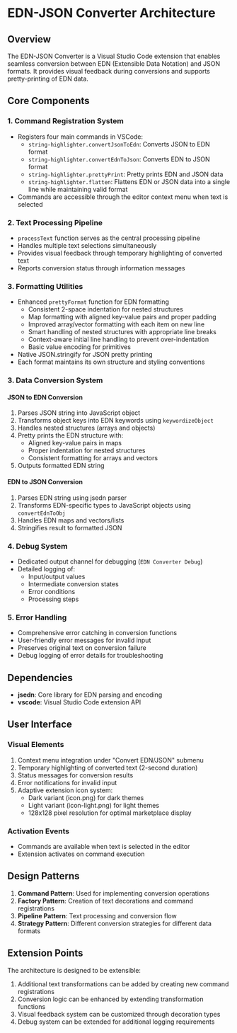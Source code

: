 # EDN-JSON Converter Architecture

## Overview

The EDN-JSON Converter is a Visual Studio Code extension that enables seamless conversion between EDN (Extensible Data Notation) and JSON formats. It provides visual feedback during conversions and supports pretty-printing of EDN data.

## Core Components

### 1. Command Registration System
- Registers four main commands in VSCode:
  - `string-highlighter.convertJsonToEdn`: Converts JSON to EDN format
  - `string-highlighter.convertEdnToJson`: Converts EDN to JSON format
  - `string-highlighter.prettyPrint`: Pretty prints EDN and JSON data
  - `string-highlighter.flatten`: Flattens EDN or JSON data into a single line while maintaining valid format
- Commands are accessible through the editor context menu when text is selected

### 2. Text Processing Pipeline
- `processText` function serves as the central processing pipeline
- Handles multiple text selections simultaneously
- Provides visual feedback through temporary highlighting of converted text
- Reports conversion status through information messages

### 3. Formatting Utilities
- Enhanced `prettyFormat` function for EDN formatting
  - Consistent 2-space indentation for nested structures
  - Map formatting with aligned key-value pairs and proper padding
  - Improved array/vector formatting with each item on new line
  - Smart handling of nested structures with appropriate line breaks
  - Context-aware initial line handling to prevent over-indentation
  - Basic value encoding for primitives
- Native JSON.stringify for JSON pretty printing
- Each format maintains its own structure and styling conventions

### 3. Data Conversion System

#### JSON to EDN Conversion
1. Parses JSON string into JavaScript object
2. Transforms object keys into EDN keywords using `keywordizeObject`
3. Handles nested structures (arrays and objects)
4. Pretty prints the EDN structure with:
   - Aligned key-value pairs in maps
   - Proper indentation for nested structures
   - Consistent formatting for arrays and vectors
5. Outputs formatted EDN string

#### EDN to JSON Conversion
1. Parses EDN string using jsedn parser
2. Transforms EDN-specific types to JavaScript objects using `convertEdnToObj`
3. Handles EDN maps and vectors/lists
4. Stringifies result to formatted JSON

### 4. Debug System
- Dedicated output channel for debugging (`EDN Converter Debug`)
- Detailed logging of:
  - Input/output values
  - Intermediate conversion states
  - Error conditions
  - Processing steps

### 5. Error Handling
- Comprehensive error catching in conversion functions
- User-friendly error messages for invalid input
- Preserves original text on conversion failure
- Debug logging of error details for troubleshooting

## Dependencies

- **jsedn**: Core library for EDN parsing and encoding
- **vscode**: Visual Studio Code extension API

## User Interface

### Visual Elements
1. Context menu integration under "Convert EDN/JSON" submenu
2. Temporary highlighting of converted text (2-second duration)
3. Status messages for conversion results
4. Error notifications for invalid input
5. Adaptive extension icon system:
   - Dark variant (icon.png) for dark themes
   - Light variant (icon-light.png) for light themes
   - 128x128 pixel resolution for optimal marketplace display

### Activation Events
- Commands are available when text is selected in the editor
- Extension activates on command execution

## Design Patterns

1. **Command Pattern**: Used for implementing conversion operations
2. **Factory Pattern**: Creation of text decorations and command registrations
3. **Pipeline Pattern**: Text processing and conversion flow
4. **Strategy Pattern**: Different conversion strategies for different data formats

## Extension Points

The architecture is designed to be extensible:
1. Additional text transformations can be added by creating new command registrations
2. Conversion logic can be enhanced by extending transformation functions
3. Visual feedback system can be customized through decoration types
4. Debug system can be extended for additional logging requirements
